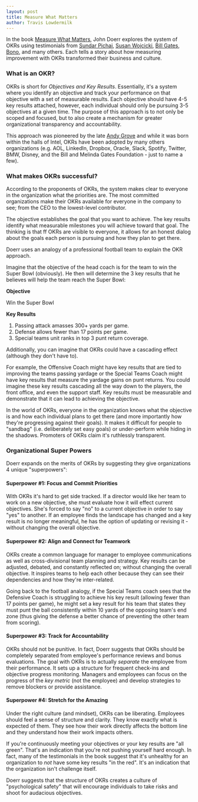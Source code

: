 ```yaml
---
layout: post
title: Measure What Matters
author: Travis Lowdermilk
---
```

In the book [Measure What Matters](https://smile.amazon.com/Culture-Code-Secrets-Highly-Successful/dp/0804176981/ "Measure What Matters: How Google, Bono, and the Gates Foundation Rock the World with OKRs"), John Doerr explores the system of OKRs using testimonials from [Sundar Pichai](https://en.wikipedia.org/wiki/Sundar_Pichai "Sundar Pichai"), [Susan Wojcicki](https://en.wikipedia.org/wiki/Susan_Wojcicki "Susan Wojcicki"), [Bill Gates](https://en.wikipedia.org/wiki/Bill_Gates "Bill Gates"), [Bono](https://en.wikipedia.org/wiki/Bono "Bono"), and many others. Each tells a story about how measuring improvement with OKRs transformed their business and culture.

### What is an OKR? ###
OKRs is short for _Objectives and Key Results_. Essentially, it's a system where you identify an objective and track your performance on that objective with a set of measurable results. Each objective should have 4-5 key results attached, however, each individual should only be pursuing 3-5 objectives at a given time. The purpose of this approach is to not only be scoped and focused, but to also create a mechanism for greater organizational transparency and accountability.

This approach was pioneered by the late [Andy Grove](https://en.wikipedia.org/wiki/Andrew_Grove "Andy Grove") and while it was born within the halls of Intel, OKRs have been adopted by many others organizations (e.g. AOL, LinkedIn, Dropbox, Oracle, Slack, Spotify, Twitter, BMW, Disney, and the Bill and Melinda Gates Foundation - just to name a few).

### What makes OKRs successful? ###
According to the proponents of OKRs, the system makes clear to everyone in the organization what the priorities are. The most committed organizations make their OKRs available for everyone in the company to see; from the CEO to the lowest-level contributor. 

The objective establishes the goal that you want to achieve. The key results identify what measurable milestones you will achieve toward that goal. The thinking is that ff OKRs are visible to everyone, it allows for an honest dialog about the goals each person is pursuing and how they plan to get there.

Doerr uses an analogy of a professional football team to explain the OKR approach.

Imagine that the objective of the head coach is for the team to win the Super Bowl (obviously). He then will determine the 3 key results that he believes will help the team reach the Super Bowl:

**Objective**

Win the Super Bowl

**Key Results**
1. Passing attack amasses 300+ yards per game.
2. Defense allows fewer than 17 points per game.
3. Special teams unit ranks in top 3 punt return coverage.

Additionally, you can imagine that OKRs could have a cascading effect (although they don't have to). 

For example, the Offensive Coach might have key results that are tied to improving the teams passing yardage or the Special Teams Coach might have key results that measure the yardage gains on punt returns. You could imagine these key results cascading all the way down to the players, the front office, and even the support staff. Key results must be measurable and demonstrate that it can lead to achieving the objective.

In the world of OKRs, everyone in the organization knows what the objective is and how each individual plans to get there (and more importantly how they're progressing against their goals). It makes it difficult for people to "sandbag" (i.e. deliberately set easy goals) or under-perform while hiding in the shadows. Promoters of OKRs claim it's ruthlessly transparent.

### Organizational Super Powers ###

Doerr expands on the merits of OKRs by suggesting they give organizations 4 unique "superpowers":

#### Superpower #1: Focus and Commit Priorities ####
With OKRs it's hard to get side tracked. If a director would like her team to work on a new objective, she must evaluate how it will effect current objectives. She's forced to say "no" to a current objective in order to say "yes" to another. If an employee finds the landscape has changed and a key result is no longer meaningful, he has the option of updating or revising it - without changing the overall objective.

#### Superpower #2: Align and Connect for Teamwork ####
OKRs create a common language for manager to employee communications as well as cross-divisional team planning and strategy. Key results can be adjusted, debated, and constantly reflected on; without changing the overall objective. It inspires teams to help each other because they can see their dependencies and how they're inter-related. 

Going back to the football analogy, if the Special Teams coach sees that the Defensive Coach is struggling to achieve his key result (allowing fewer than 17 points per game), he might set a key result for his team that states they must punt the ball consistently within 10 yards of the opposing team's end zone (thus giving the defense a better chance of preventing the other team from scoring).

#### Superpower #3: Track for Accountability ####
OKRs should not be punitive. In fact, Doerr suggests that OKRs should be completely separated from employee's performance reviews and bonus evaluations. The goal with OKRs is to actually _separate_ the employee from their performance. It sets up a structure for frequent check-ins and objective progress monitoring. Managers and employees can focus on the progress of the _key metric_ (not the employee) and develop strategies to remove blockers or provide assistance.

#### Superpower #4: Stretch for the Amazing ####
Under the right culture (and mindset), OKRs can be liberating. Employees should feel a sense of structure and clarity. They know exactly what is expected of them. They see how their work directly affects the bottom line and they understand how their work impacts others. 

If you're continuously meeting your objectives or your key results are "all green". That's an indication that you're not pushing yourself hard enough. In fact, many of the testimonials in the book suggest that it's unhealthy for an organization to _not_ have some key results "in the red". It's an indication that the organization isn't challenge itself. 

Doerr suggests that the structure of OKRs creates a culture of "psychological safety" that will encourage individuals to take risks and shoot for audacious objectives.